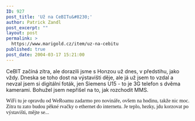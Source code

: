 ```yaml
---
ID: 927
post_title: 'Už na CeBITu&#8230;'
author: Patrick Zandl
post_excerpt: ""
layout: post
permalink: >
  https://www.marigold.cz/item/uz-na-cebitu
published: true
post_date: 2004-03-17 15:21:00
---
```

<P>CeBIT začíná zítra, ale dorazili jsme s Honzou už dnes, v předstihu, jako vždy. Dneska se toho dost na výstavišti děje, ale já už jsem to vzdal a nevzal jsem si digitální foták, jen Siemens U15 - to je 3G telefon s dvěma kamerami. Bohužel jsem nepřišel na to, jak rozchodit MMS. </P>
<P><FONT face=Times>WiFi tu je opravdu od WeRoamu zadarmo pro novináře, ovšem na hodinu, takže nic moc. Zítra tu zato budou pěkné rvačky o ethernet do internetu. Je teplo, hezky, jdu korzovat po výstavišti, mějte se...</FONT></P>